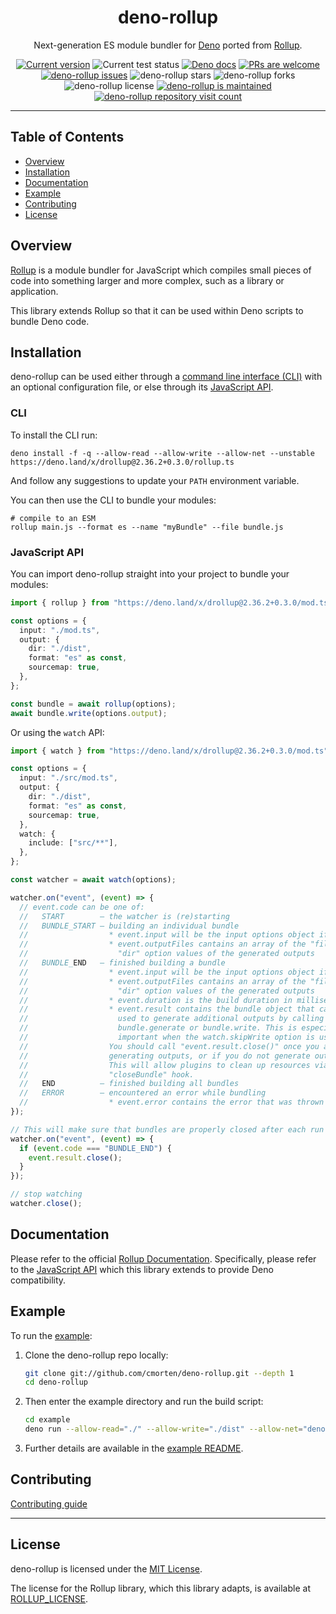 <p align="center">
  <h1 align="center">deno-rollup</h1>
</p>
<p align="center">
Next-generation ES module bundler for <a href="https://deno.land/">Deno</a> ported from <a href="https://github.com/rollup/rollup">Rollup</a>.</p>
<p align="center">
   <a href="https://github.com/cmorten/deno-rollup/tags/"><img src="https://img.shields.io/github/tag/cmorten/deno-rollup" alt="Current version" /></a>
   <img src="https://github.com/cmorten/deno-rollup/workflows/Test/badge.svg" alt="Current test status" />
   <a href="https://doc.deno.land/https/deno.land/x/drollup/mod.ts"><img src="https://doc.deno.land/badge.svg" alt="Deno docs" /></a>
   <a href="http://makeapullrequest.com"><img src="https://img.shields.io/badge/PRs-welcome-brightgreen.svg" alt="PRs are welcome" /></a>
   <a href="https://github.com/cmorten/deno-rollup/issues/"><img src="https://img.shields.io/github/issues/cmorten/deno-rollup" alt="deno-rollup issues" /></a>
   <img src="https://img.shields.io/github/stars/cmorten/deno-rollup" alt="deno-rollup stars" />
   <img src="https://img.shields.io/github/forks/cmorten/deno-rollup" alt="deno-rollup forks" />
   <img src="https://img.shields.io/github/license/cmorten/deno-rollup" alt="deno-rollup license" />
   <a href="https://github.com/cmorten/deno-rollup/graphs/commit-activity"><img src="https://img.shields.io/badge/Maintained%3F-yes-green.svg" alt="deno-rollup is maintained" /></a>
   <a href="http://hits.dwyl.com/cmorten/deno-rollup"><img src="http://hits.dwyl.com/cmorten/deno-rollup.svg" alt="deno-rollup repository visit count" /></a>
</p>

---

## Table of Contents

- [Overview](#overview)
- [Installation](#installation)
- [Documentation](#documentation)
- [Example](#example)
- [Contributing](#contributing)
- [License](#license)

## Overview

[Rollup](https://github.com/rollup/rollup) is a module bundler for JavaScript which compiles small pieces of code into something larger and more complex, such as a library or application.

This library extends Rollup so that it can be used within Deno scripts to bundle Deno code.

## Installation

deno-rollup can be used either through a [command line interface (CLI)](https://rollupjs.org/guide/en/#command-line-reference) with an optional configuration file, or else through its [JavaScript API](https://rollupjs.org/guide/en/#javascript-api).

### CLI

To install the CLI run:

```console
deno install -f -q --allow-read --allow-write --allow-net --unstable https://deno.land/x/drollup@2.36.2+0.3.0/rollup.ts
```

And follow any suggestions to update your `PATH` environment variable.

You can then use the CLI to bundle your modules:

```console
# compile to an ESM
rollup main.js --format es --name "myBundle" --file bundle.js
```

### JavaScript API

You can import deno-rollup straight into your project to bundle your modules:

```ts
import { rollup } from "https://deno.land/x/drollup@2.36.2+0.3.0/mod.ts";

const options = {
  input: "./mod.ts",
  output: {
    dir: "./dist",
    format: "es" as const,
    sourcemap: true,
  },
};

const bundle = await rollup(options);
await bundle.write(options.output);
```

Or using the `watch` API:

```ts
import { watch } from "https://deno.land/x/drollup@2.36.2+0.3.0/mod.ts";

const options = {
  input: "./src/mod.ts",
  output: {
    dir: "./dist",
    format: "es" as const,
    sourcemap: true,
  },
  watch: {
    include: ["src/**"],
  },
};

const watcher = await watch(options);

watcher.on("event", (event) => {
  // event.code can be one of:
  //   START        — the watcher is (re)starting
  //   BUNDLE_START — building an individual bundle
  //                  * event.input will be the input options object if present
  //                  * event.outputFiles cantains an array of the "file" or
  //                    "dir" option values of the generated outputs
  //   BUNDLE_END   — finished building a bundle
  //                  * event.input will be the input options object if present
  //                  * event.outputFiles cantains an array of the "file" or
  //                    "dir" option values of the generated outputs
  //                  * event.duration is the build duration in milliseconds
  //                  * event.result contains the bundle object that can be
  //                    used to generate additional outputs by calling
  //                    bundle.generate or bundle.write. This is especially
  //                    important when the watch.skipWrite option is used.
  //                  You should call "event.result.close()" once you are done
  //                  generating outputs, or if you do not generate outputs.
  //                  This will allow plugins to clean up resources via the
  //                  "closeBundle" hook.
  //   END          — finished building all bundles
  //   ERROR        — encountered an error while bundling
  //                  * event.error contains the error that was thrown
});

// This will make sure that bundles are properly closed after each run
watcher.on("event", (event) => {
  if (event.code === "BUNDLE_END") {
    event.result.close();
  }
});

// stop watching
watcher.close();
```

## Documentation

Please refer to the official [Rollup Documentation](https://rollupjs.org). Specifically, please refer to the [JavaScript API](https://rollupjs.org/guide/en/#javascript-api) which this library extends to provide Deno compatibility.

## Example

To run the [example](./example):

1. Clone the deno-rollup repo locally:

   ```bash
   git clone git://github.com/cmorten/deno-rollup.git --depth 1
   cd deno-rollup
   ```

1. Then enter the example directory and run the build script:

   ```bash
   cd example
   deno run --allow-read="./" --allow-write="./dist" --allow-net="deno.land" --unstable ./rollup.build.ts
   ```

1. Further details are available in the [example README](./example/README.md).

## Contributing

[Contributing guide](https://github.com/cmorten/rollup/blob/main/.github/CONTRIBUTING.md)

---

## License

deno-rollup is licensed under the [MIT License](./LICENSE.md).

The license for the Rollup library, which this library adapts, is available at [ROLLUP_LICENSE](./ROLLUP_LICENSE.md).
